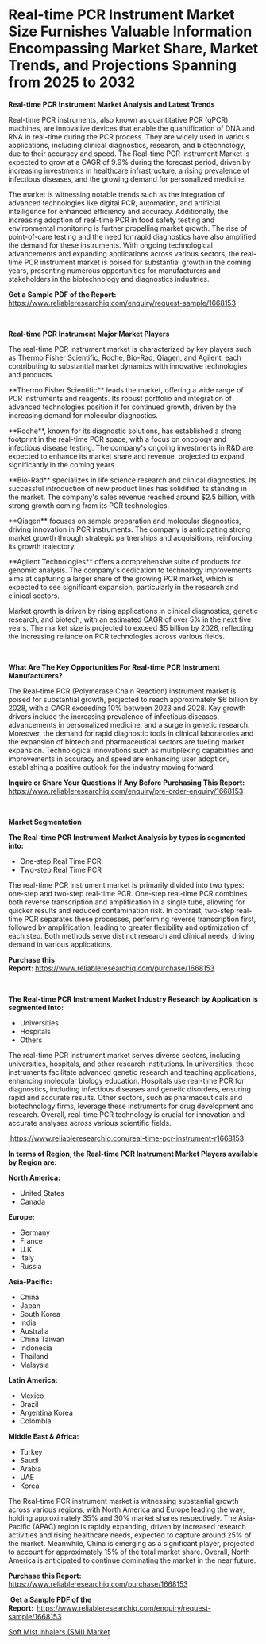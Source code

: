 <p><h1>Real-time PCR Instrument Market Size Furnishes Valuable Information Encompassing Market Share, Market Trends, and Projections Spanning from 2025 to 2032</h1></p><p><strong>Real-time PCR Instrument Market Analysis and Latest Trends</strong></p>
<p><p>Real-time PCR instruments, also known as quantitative PCR (qPCR) machines, are innovative devices that enable the quantification of DNA and RNA in real-time during the PCR process. They are widely used in various applications, including clinical diagnostics, research, and biotechnology, due to their accuracy and speed. The Real-time PCR Instrument Market is expected to grow at a CAGR of 9.9% during the forecast period, driven by increasing investments in healthcare infrastructure, a rising prevalence of infectious diseases, and the growing demand for personalized medicine.</p><p>The market is witnessing notable trends such as the integration of advanced technologies like digital PCR, automation, and artificial intelligence for enhanced efficiency and accuracy. Additionally, the increasing adoption of real-time PCR in food safety testing and environmental monitoring is further propelling market growth. The rise of point-of-care testing and the need for rapid diagnostics have also amplified the demand for these instruments. With ongoing technological advancements and expanding applications across various sectors, the real-time PCR instrument market is poised for substantial growth in the coming years, presenting numerous opportunities for manufacturers and stakeholders in the biotechnology and diagnostics industries.</p></p>
<p><strong>Get a Sample PDF of the Report:&nbsp;</strong> <a href="https://www.reliableresearchiq.com/enquiry/request-sample/1668153?utm_campaign=3265&utm_medium=2&utm_source=Github&utm_content=ia&utm_term=04032025&utm_id=real-time-pcr-instrument">https://www.reliableresearchiq.com/enquiry/request-sample/1668153</a></p>
<p>&nbsp;</p>
<p><strong>Real-time PCR Instrument Major Market Players</strong></p>
<p><p>The real-time PCR instrument market is characterized by key players such as Thermo Fisher Scientific, Roche, Bio-Rad, Qiagen, and Agilent, each contributing to substantial market dynamics with innovative technologies and products. </p><p>**Thermo Fisher Scientific** leads the market, offering a wide range of PCR instruments and reagents. Its robust portfolio and integration of advanced technologies position it for continued growth, driven by the increasing demand for molecular diagnostics.</p><p>**Roche**, known for its diagnostic solutions, has established a strong footprint in the real-time PCR space, with a focus on oncology and infectious disease testing. The company's ongoing investments in R&D are expected to enhance its market share and revenue, projected to expand significantly in the coming years.</p><p>**Bio-Rad** specializes in life science research and clinical diagnostics. Its successful introduction of new product lines has solidified its standing in the market. The company's sales revenue reached around $2.5 billion, with strong growth coming from its PCR technologies.</p><p>**Qiagen** focuses on sample preparation and molecular diagnostics, driving innovation in PCR instruments. The company is anticipating strong market growth through strategic partnerships and acquisitions, reinforcing its growth trajectory.</p><p>**Agilent Technologies** offers a comprehensive suite of products for genomic analysis. The company's dedication to technology improvements aims at capturing a larger share of the growing PCR market, which is expected to see significant expansion, particularly in the research and clinical sectors.</p><p>Market growth is driven by rising applications in clinical diagnostics, genetic research, and biotech, with an estimated CAGR of over 5% in the next five years. The market size is projected to exceed $5 billion by 2028, reflecting the increasing reliance on PCR technologies across various fields.</p></p>
<p>&nbsp;</p>
<p><strong>What Are The Key Opportunities For Real-time PCR Instrument Manufacturers?</strong></p>
<p><p>The Real-time PCR (Polymerase Chain Reaction) instrument market is poised for substantial growth, projected to reach approximately $6 billion by 2028, with a CAGR exceeding 10% between 2023 and 2028. Key growth drivers include the increasing prevalence of infectious diseases, advancements in personalized medicine, and a surge in genetic research. Moreover, the demand for rapid diagnostic tools in clinical laboratories and the expansion of biotech and pharmaceutical sectors are fueling market expansion. Technological innovations such as multiplexing capabilities and improvements in accuracy and speed are enhancing user adoption, establishing a positive outlook for the industry moving forward.</p></p>
<p><strong>Inquire or Share Your Questions If Any Before Purchasing This Report:</strong> <a href="https://www.reliableresearchiq.com/enquiry/pre-order-enquiry/1668153?utm_campaign=3265&utm_medium=2&utm_source=Github&utm_content=ia&utm_term=04032025&utm_id=real-time-pcr-instrument">https://www.reliableresearchiq.com/enquiry/pre-order-enquiry/1668153</a></p>
<p>&nbsp;</p>
<p><strong>Market Segmentation</strong></p>
<p><strong>The Real-time PCR Instrument Market Analysis by types is segmented into:</strong></p>
<p><ul><li>One-step Real Time PCR</li><li>Two-step Real Time PCR</li></ul></p>
<p><p>The real-time PCR instrument market is primarily divided into two types: one-step and two-step real-time PCR. One-step real-time PCR combines both reverse transcription and amplification in a single tube, allowing for quicker results and reduced contamination risk. In contrast, two-step real-time PCR separates these processes, performing reverse transcription first, followed by amplification, leading to greater flexibility and optimization of each step. Both methods serve distinct research and clinical needs, driving demand in various applications.</p></p>
<p><strong>Purchase this Report:&nbsp;</strong><a href="https://www.reliableresearchiq.com/purchase/1668153?utm_campaign=3265&utm_medium=2&utm_source=Github&utm_content=ia&utm_term=04032025&utm_id=real-time-pcr-instrument">https://www.reliableresearchiq.com/purchase/1668153</a></p>
<p>&nbsp;</p>
<p><strong>The Real-time PCR Instrument Market Industry Research by Application is segmented into:</strong></p>
<p><ul><li>Universities</li><li>Hospitals</li><li>Others</li></ul></p>
<p><p>The real-time PCR instrument market serves diverse sectors, including universities, hospitals, and other research institutions. In universities, these instruments facilitate advanced genetic research and teaching applications, enhancing molecular biology education. Hospitals use real-time PCR for diagnostics, including infectious diseases and genetic disorders, ensuring rapid and accurate results. Other sectors, such as pharmaceuticals and biotechnology firms, leverage these instruments for drug development and research. Overall, real-time PCR technology is crucial for innovation and accurate analyses across various scientific fields.</p></p>
<p><a href="https://www.reliableresearchiq.com/real-time-pcr-instrument-r1668153?utm_campaign=3265&utm_medium=2&utm_source=Github&utm_content=ia&utm_term=04032025&utm_id=real-time-pcr-instrument">&nbsp;https://www.reliableresearchiq.com/real-time-pcr-instrument-r1668153</a></p>
<p><strong>In terms of Region, the Real-time PCR Instrument Market Players available by Region are:</strong></p>
<p>
    <p> <strong> North America: </strong>
        <ul>
            <li>United States</li>
            <li>Canada</li>
        </ul>
        </p> 
    <p> <strong> Europe: </strong>
        <ul>
            <li>Germany</li>
            <li>France</li>
            <li>U.K.</li>
            <li>Italy</li>
            <li>Russia</li>
        </ul>
        </p> 
    <p> <strong> Asia-Pacific: </strong>
        <ul>
            <li>China</li>
            <li>Japan</li>
            <li>South Korea</li>
            <li>India</li>
            <li>Australia</li>
            <li>China Taiwan</li>
            <li>Indonesia</li>
            <li>Thailand</li>
            <li>Malaysia</li>
        </ul>
        </p> 
    <p> <strong> Latin America: </strong>
        <ul>
            <li>Mexico</li>
            <li>Brazil</li>
            <li>Argentina Korea</li>
            <li>Colombia</li>
        </ul>
        </p> 
    <p> <strong> Middle East & Africa: </strong>
        <ul>
            <li>Turkey</li>
            <li>Saudi</li>
            <li>Arabia</li>
            <li>UAE</li>
            <li>Korea</li>
        </ul>
    </p>
    </p>
<p><p>The Real-time PCR instrument market is witnessing substantial growth across various regions, with North America and Europe leading the way, holding approximately 35% and 30% market shares respectively. The Asia-Pacific (APAC) region is rapidly expanding, driven by increased research activities and rising healthcare needs, expected to capture around 25% of the market. Meanwhile, China is emerging as a significant player, projected to account for approximately 15% of the total market share. Overall, North America is anticipated to continue dominating the market in the near future.</p></p>
<p><strong>Purchase this Report: </strong><a href="https://www.reliableresearchiq.com/purchase/1668153?utm_campaign=3265&utm_medium=2&utm_source=Github&utm_content=ia&utm_term=04032025&utm_id=real-time-pcr-instrument">https://www.reliableresearchiq.com/purchase/1668153</a></p>
<p>&nbsp;<strong>Get a Sample PDF of the Report:&nbsp;&nbsp;</strong><a href="https://www.reliableresearchiq.com/enquiry/request-sample/1668153?utm_campaign=3265&utm_medium=2&utm_source=Github&utm_content=ia&utm_term=04032025&utm_id=real-time-pcr-instrument">https://www.reliableresearchiq.com/enquiry/request-sample/1668153</a></p>
<p><strong></strong></p>
<p><p><a href="https://github.com/saklpelzami95/Market-Research-Report-List-1/blob/main/soft-mist-inhalers-smi-market.md?utm_campaign=3265&utm_medium=2&utm_source=Github&utm_content=ia&utm_term=04032025&utm_id=real-time-pcr-instrument">Soft Mist Inhalers (SMI) Market</a></p></p>